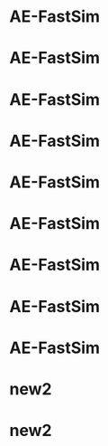 # AE-FastSim
# AE-FastSim
# AE-FastSim
# AE-FastSim
# AE-FastSim
# AE-FastSim
# AE-FastSim
# AE-FastSim
# AE-FastSim
# new2
# new2
